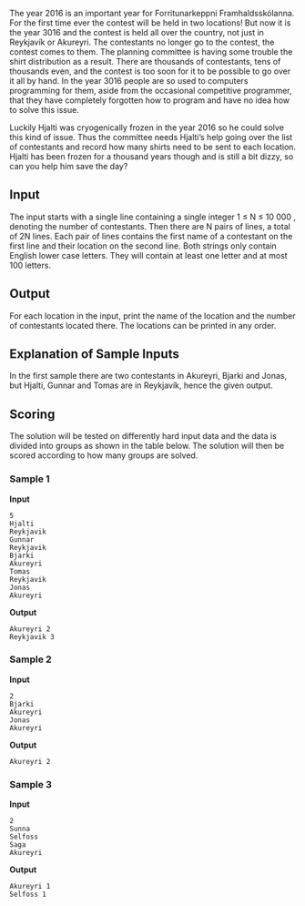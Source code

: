 The year 2016 is an important year for Forritunarkeppni
Framhaldsskólanna. For the first time ever the contest will be
held in two locations! But now it is the year 3016 and the
contest is held all over the country, not just in Reykjavík or
Akureyri. The contestants no longer go to the contest, the
contest comes to them. The planning committee is having some
trouble the shirt distribution as a result. There are thousands
of contestants, tens of thousands even, and the contest is too
soon for it to be possible to go over it all by hand. In the
year 3016 people are so used to computers programming for them,
aside from the occasional competitive programmer, that they
have completely forgotten how to program and have no idea how
to solve this issue.

Luckily Hjalti was cryogenically frozen in the year 2016 so
he could solve this kind of issue. Thus the committee needs
Hjalti’s help going over the list of contestants and record how
many shirts need to be sent to each location. Hjalti has been
frozen for a thousand years though and is still a bit dizzy, so
can you help him save the day?

## Input
The input starts with a single line containing a single
integer 1 ≤ N ≤ 10 
000 , denoting the number of contestants. Then there are N pairs of lines, a
total of 2N lines. Each
pair of lines contains the first name of a contestant on the
first line and their location on the second line. Both strings
only contain English lower case letters. They will contain at
least one letter and at most 100 letters.

## Output
For each location in the input, print the name of the
location and the number of contestants located there. The
locations can be printed in any order.

## Explanation of Sample Inputs
In the first sample there are two contestants in Akureyri,
Bjarki and Jonas, but Hjalti, Gunnar and Tomas are in
Reykjavík, hence the given output.

## Scoring
The solution will be tested on differently hard input data
and the data is divided into groups as shown in the table
below. The solution will then be scored according to how many
groups are solved.

### Sample 1
**Input**
```text
5
Hjalti
Reykjavik
Gunnar
Reykjavik
Bjarki
Akureyri
Tomas
Reykjavik
Jonas
Akureyri
```
**Output**
```text
Akureyri 2
Reykjavik 3
```

### Sample 2
**Input**
```text
2
Bjarki
Akureyri
Jonas
Akureyri
```
**Output**
```text
Akureyri 2
```

### Sample 3
**Input**
```text
2
Sunna
Selfoss
Saga
Akureyri
```
**Output**
```text
Akureyri 1
Selfoss 1
```
